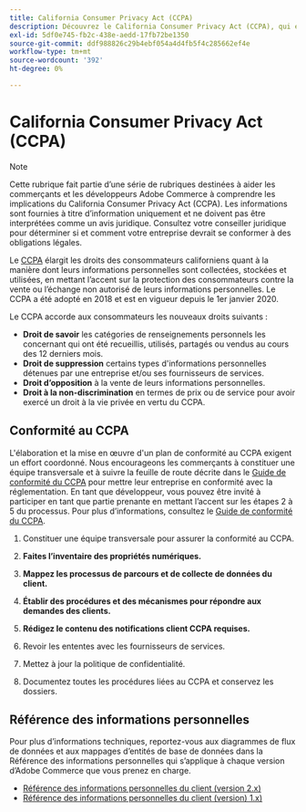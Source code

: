 ```yaml
---
title: California Consumer Privacy Act (CCPA)
description: Découvrez le California Consumer Privacy Act (CCPA), qui étend les droits des consommateurs californiens quant à la manière dont leurs informations personnelles sont collectées, stockées et utilisées.
exl-id: 5df0e745-fb2c-438e-aedd-17fb72be1350
source-git-commit: ddf988826c29b4ebf054a4d4fb5f4c285662ef4e
workflow-type: tm+mt
source-wordcount: '392'
ht-degree: 0%

---
```


# California Consumer Privacy Act (CCPA)

>[!NOTE]
>
>Cette rubrique fait partie d’une série de rubriques destinées à aider les commerçants et les développeurs Adobe Commerce à comprendre les implications du California Consumer Privacy Act (CCPA). Les informations sont fournies à titre d’information uniquement et ne doivent pas être interprétées comme un avis juridique. Consultez votre conseiller juridique pour déterminer si et comment votre entreprise devrait se conformer à des obligations légales.

Le [CCPA](https://oag.ca.gov/privacy/ccpa) élargit les droits des consommateurs californiens quant à la manière dont leurs informations personnelles sont collectées, stockées et utilisées, en mettant l’accent sur la protection des consommateurs contre la vente ou l’échange non autorisé de leurs informations personnelles. Le CCPA a été adopté en 2018 et est en vigueur depuis le 1er janvier 2020.

Le CCPA accorde aux consommateurs les nouveaux droits suivants :

- **Droit de savoir** les catégories de renseignements personnels les concernant qui ont été recueillis, utilisés, partagés ou vendus au cours des 12 derniers mois.
- **Droit de suppression** certains types d&#39;informations personnelles détenues par une entreprise et/ou ses fournisseurs de services.
- **Droit d’opposition** à la vente de leurs informations personnelles.
- **Droit à la non-discrimination** en termes de prix ou de service pour avoir exercé un droit à la vie privée en vertu du CCPA.

## Conformité au CCPA

L&#39;élaboration et la mise en œuvre d&#39;un plan de conformité au CCPA exigent un effort coordonné. Nous encourageons les commerçants à constituer une équipe transversale et à suivre la feuille de route décrite dans le [Guide de conformité du CCPA](https://experienceleague.adobe.com/docs/commerce-admin/start/compliance/privacy/compliance-ccpa.html?lang=fr) pour mettre leur entreprise en conformité avec la réglementation. En tant que développeur, vous pouvez être invité à participer en tant que partie prenante en mettant l’accent sur les étapes 2 à 5 du processus. Pour plus d’informations, consultez le [Guide de conformité du CCPA](https://experienceleague.adobe.com/docs/commerce-admin/start/compliance/privacy/compliance-ccpa.html?lang=fr).

1. Constituer une équipe transversale pour assurer la conformité au CCPA.

1. **Faites l’inventaire des propriétés numériques.**

1. **Mappez les processus de parcours et de collecte de données du client.**

1. **Établir des procédures et des mécanismes pour répondre aux demandes des clients.**

1. **Rédigez le contenu des notifications client CCPA requises.**

1. Revoir les ententes avec les fournisseurs de services.

1. Mettez à jour la politique de confidentialité.

1. Documentez toutes les procédures liées au CCPA et conservez les dossiers.

## Référence des informations personnelles

Pour plus d’informations techniques, reportez-vous aux diagrammes de flux de données et aux mappages d’entités de base de données dans la Référence des informations personnelles qui s’applique à chaque version d’Adobe Commerce que vous prenez en charge.

- [Référence des informations personnelles du client (version 2.x)](data-m2.md)
- [Référence des informations personnelles du client (version) 1.x)](data-m1.md)
